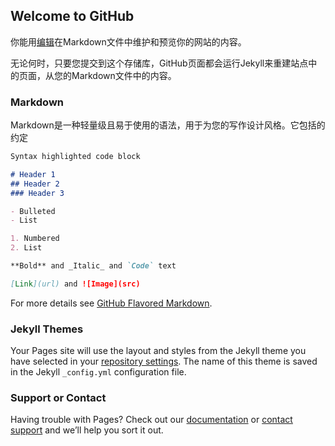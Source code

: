 ## Welcome to GitHub

你能用[编辑](https://github.com/Godzilla-N/Godzilla-N.github.io/edit/master/index.md)在Markdown文件中维护和预览你的网站的内容。

无论何时，只要您提交到这个存储库，GitHub页面都会运行Jekyll来重建站点中的页面，从您的Markdown文件中的内容。
### Markdown

Markdown是一种轻量级且易于使用的语法，用于为您的写作设计风格。它包括的约定



```markdown
Syntax highlighted code block

# Header 1
## Header 2
### Header 3

- Bulleted
- List

1. Numbered
2. List

**Bold** and _Italic_ and `Code` text

[Link](url) and ![Image](src)
```

For more details see [GitHub Flavored Markdown](https://guides.github.com/features/mastering-markdown/).

### Jekyll Themes

Your Pages site will use the layout and styles from the Jekyll theme you have selected in your [repository settings](https://github.com/Godzilla-N/Godzilla-N.github.io/settings). The name of this theme is saved in the Jekyll `_config.yml` configuration file.

### Support or Contact

Having trouble with Pages? Check out our [documentation](https://help.github.com/categories/github-pages-basics/) or [contact support](https://github.com/contact) and we’ll help you sort it out.
